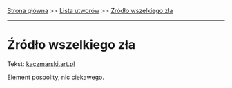 [Strona główna](../index.md) >> [Lista utworów](../list.md) >> [Źródło wszelkiego zła](705.md)

---

# Źródło wszelkiego zła

Tekst: [kaczmarski.art.pl](https://www.kaczmarski.art.pl/tworczosc/wiersze/zrodlo-wszelkiego-zla/)

Element pospolity, nic ciekawego.